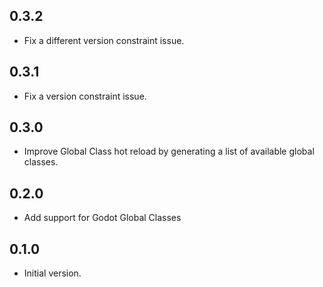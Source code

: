 ## 0.3.2

- Fix a different version constraint issue.

## 0.3.1

- Fix a version constraint issue.

## 0.3.0

- Improve Global Class hot reload by generating a list of available global classes.

## 0.2.0

- Add support for Godot Global Classes

## 0.1.0

- Initial version.
